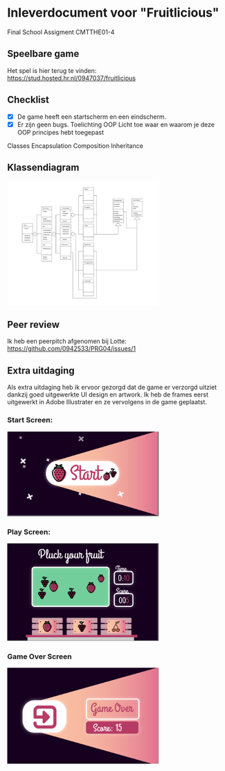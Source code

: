 # Inleverdocument voor "Fruitlicious"
Final School Assigment CMTTHE01-4

## Speelbare game
Het spel is hier terug te vinden:
https://stud.hosted.hr.nl/0947037/fruitlicious

## Checklist
- [x] De game heeft een startscherm en een eindscherm.
- [x] Er zijn geen bugs.
Toelichting OOP
Licht toe waar en waarom je deze OOP principes hebt toegepast

Classes
Encapsulation
Composition
Inheritance

## Klassendiagram
<img src="https://github.com/Artemiss0/Fruitlicious/blob/master/documents/UML-Diagram.png?raw=true" width="350"/>

## Peer review
Ik heb een peerpitch afgenomen bij Lotte: https://github.com/0942533/PRG04/issues/1

## Extra uitdaging
Als extra uitdaging heb ik ervoor gezorgd dat de game er verzorgd uitziet dankzij goed uitgewerkte UI design en artwork. Ik heb de frames eerst uitgewerkt in Adobe Illustrater en ze vervolgens in de game geplaatst. 
### Start Screen:
<img src="https://github.com/Artemiss0/Fruitlicious/blob/master/documents/scherm1.PNG?raw=true" width="350"/>

### Play Screen:
<img src="https://github.com/Artemiss0/Fruitlicious/blob/master/documents/scherm2.PNG?raw=true" width="350"/>

### Game Over Screen
<img src="https://github.com/Artemiss0/Fruitlicious/blob/master/documents/scherm3.PNG?raw=true" width="350"/>
